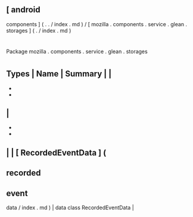 [
android
-
components
]
(
.
.
/
index
.
md
)
/
[
mozilla
.
components
.
service
.
glean
.
storages
]
(
.
/
index
.
md
)
#
#
Package
mozilla
.
components
.
service
.
glean
.
storages
#
#
#
Types
|
Name
|
Summary
|
|
-
-
-
|
-
-
-
|
|
[
RecordedEventData
]
(
-
recorded
-
event
-
data
/
index
.
md
)
|
data
class
RecordedEventData
|
